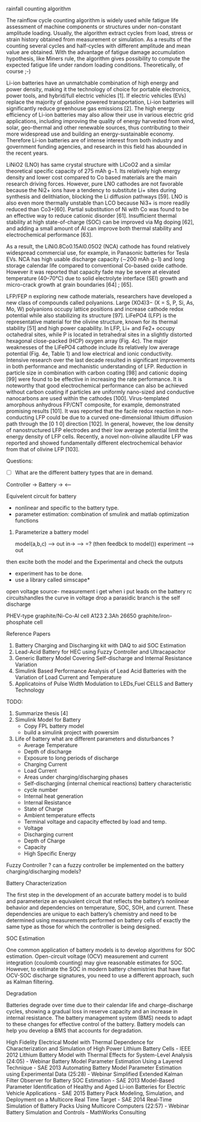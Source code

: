 rainfall counting algorithm

The rainflow cycle counting algorithm is widely used while
fatigue life assessment of machine components or structures under non-constant amplitude
loading. Usually, the algorithm extract cycles from load, stress or strain
history obtained from measurement or simulation. As a results of the counting
several cycles and half-cycles with different amplitude and mean value are
obtained. With the advantage of fatigue damage accumulation hypothesis, like
Miners rule, the algorithm gives possibility to compute the expected fatigue
life under random loading conditions. Theoretically, of course ;-)



Li-ion batteries have an unmatchable combination of high energy and power density, making it the technology of choice for portable electronics, power tools, and hybrid/full electric vehicles [1]. If electric vehicles (EVs) replace the majority of gasoline powered transportation, Li-ion batteries will significantly reduce greenhouse gas emissions [2]. The high energy efficiency of Li-ion batteries may also allow their use in various electric grid applications, including improving the quality of energy harvested from wind, solar, geo-thermal and other renewable sources, thus contributing to their more widespread use and building an energy-sustainable economy. Therefore Li-ion batteries are of intense interest from both industry and government funding agencies, and research in this field has abounded in the recent years.

LiNiO2 (LNO) has same crystal structure with LiCoO2 and a similar theoretical specific capacity of 275 mAh g−1. Its relatively high energy density and lower cost compared to Co based materials are the main research driving forces. However, pure LNO cathodes are not favorable because the Ni2+ ions have a tendency to substitute Li+ sites during synthesis and delithiation, blocking the Li diffusion pathways [59]. LNO is also even more thermally unstable than LCO because Ni3+ is more readily reduced than Co3+[60]. Partial substitution of Ni with Co was found to be an effective way to reduce cationic disorder [61]. Insufficient thermal stability at high state-of-charge (SOC) can be improved via Mg doping [62], and adding a small amount of Al can improve both thermal stability and electrochemical performance [63].

As a result, the LiNi0.8Co0.15Al0.05O2 (NCA) cathode has found relatively widespread commercial use, for example, in Panasonic batteries for Tesla EVs. NCA has high usable discharge capacity (∼200 mAh g−1) and long storage calendar life compared to conventional Co-based oxide cathode. However it was reported that capacity fade may be severe at elevated temperature (40–70°C) due to solid electrolyte interface (SEI) growth and micro-crack growth at grain boundaries [64] ;  [65].

LFP/FEP
n exploring new cathode materials, researchers have developed a new class of compounds called polyanions. Large (XO4)3− (X = S, P, Si, As, Mo, W) polyanions occupy lattice positions and increase cathode redox potential while also stabilizing its structure [97]. LiFePO4 (LFP) is the representative material for the olivine structure, known for its thermal stability [51] and high power capability. In LFP, Li+ and Fe2+ occupy octahedral sites, while P is located in tetrahedral sites in a slightly distorted hexagonal close-packed (HCP) oxygen array (Fig. 4c). The major weaknesses of the LiFePO4 cathode include its relatively low average potential (Fig. 4e, Table 1) and low electrical and ionic conductivity. Intensive research over the last decade resulted in significant improvements in both performance and mechanistic understanding of LFP. Reduction in particle size in combination with carbon coating [98] and cationic doping [99] were found to be effective in increasing the rate performance. It is noteworthy that good electrochemical performance can also be achieved without carbon coating if particles are uniformly nano-sized and conductive nanocarbons are used within the cathodes [100]. Virus-templated amorphous anhydrous FP/CNT composite, for example, demonstrated promising results [101]. It was reported that the facile redox reaction in non-conducting LFP could be due to a curved one-dimensional lithium diffusion path through the [0 1 0] direction [102]. In general, however, the low density of nanostructured LFP electrodes and their low average potential limit the energy density of LFP cells. Recently, a novel non-olivine allaudite LFP was reported and showed fundamentally different electrochemical behavior from that of olivine LFP [103].


Questions:
* [ ] What are the different battery types that are in demand.

Controller ->  Battery ->
<--

Equivelent circuit for battery
- nonlinear and specific to the battery type.
- parameter estimation: combination of smulink and matlab optimization functions

1. Parameterize a battery model

    model(a,b,c) --> out 
in->                       --> =? (then feedbck to model())
     experiment --> out

then excite both the model and the Experimental
and check the outputs

- experiment has to be done. 
- use a library called simscape*

open voltage source- measurement i get when i put leads on the battery
rc circuitshandles the curve in voltage drop
a parasidic branch is the self discharge



PHEV-type graphite/Ni-Co-Al cell
 A123 2.3Ah 26650 graphite/iron-phosphate cell




Reference Papers 

1. Battery Charging and Discharging kit with DAQ to aid SOC Estimation
2. Lead-Acid Battery for HEC using Fuzzy Controller and Ultracapacitor
3. Generic Battery Model Covering Self-discharge and Internal Resistance Variation
3. Simulink Based Performance Analysis of Lead Acid Batteries with the Variation of Load Current and Temperature
4. Applicatoins of Pulse Width Modulation to LEDs,Fuel CELLS and Battery Technology

TODO:
1. Summarize thesis [4]
2. Simulink Model for Battery 
    - Copy FPL battery model 
    - build a simulink project with powersim
3. Life of battery what are different parameters and disturbances ?
    - Average Temperature
    - Depth of discharge
    - Exposure to long periods of discharge
    - Charging Current
    - Load Current
    - Areas under charging/discharging phases
    - Self-discharging (internal chemical reactions) battery characteristic
    - cycle number
    - Internal heat generation
    - Internal Resistance
    - State of Charge
    - Ambient temperature effects
    - Terminal voltage and capacity effected by load and temp.
    - Voltage
    - Discharging current
    - Depth of Charge
    - Capacity
    - High Specific Energy 

Fuzzy Controller
? can a fuzzy controller be implemented on the battery charging/discharging models?



Battery Characterization

The first step in the development of an accurate battery model is to build and parameterize an equivalent circuit that reflects the battery’s nonlinear behavior and dependencies on temperature, SOC, SOH, and current. These dependencies are unique to each battery’s chemistry and need to be determined using measurements performed on battery cells of exactly the same type as those for which the controller is being designed. 

SOC Estimation

One common application of battery models is to develop algorithms for SOC estimation. Open-circuit voltage (OCV) measurement and current integration (coulomb counting) may give reasonable estimates for SOC. However, to estimate the SOC in modern battery chemistries that have flat OCV-SOC discharge signatures, you need to use a different approach, such as Kalman filtering.

Degradation

Batteries degrade over time due to their calendar life and charge-discharge cycles, showing a gradual loss in reserve capacity and an increase in internal resistance. The battery management system (BMS) needs to adapt to these changes for effective control of the battery. Battery models can help you develop a BMS that accounts for degradation.

High Fidelity Electrical Model with Thermal Dependence for Characterization and Simulation of High Power Lithium Battery Cells - IEEE 2012
Lithium Battery Model with Thermal Effects for System-Level Analysis (24:05) - Webinar
Battery Model Parameter Estimation Using a Layered Technique - SAE 2013
Automating Battery Model Parameter Estimation using Experimental Data (25:28) - Webinar
Simplified Extended Kalman Filter Observer for Battery SOC Estimation - SAE 2013
Model-Based Parameter Identification of Healthy and Aged Li-ion Batteries for Electric Vehicle Applications - SAE 2015
Battery Pack Modeling, Simulation, and Deployment on a Multicore Real Time Target  - SAE 2014
Real-Time Simulation of Battery Packs Using Multicore Computers (22:57) - Webinar
Battery Simulation and Controls - MathWorks Consulting
